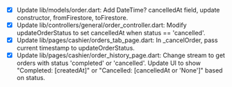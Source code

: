 - [x] Update lib/models/order.dart: Add DateTime? cancelledAt field, update constructor, fromFirestore, toFirestore.
- [x] Update lib/controllers/general/order_controller.dart: Modify updateOrderStatus to set cancelledAt when status == 'cancelled'.
- [x] Update lib/pages/cashier/orders_tab_page.dart: In \_cancelOrder, pass current timestamp to updateOrderStatus.
- [x] Update lib/pages/cashier/order_history_page.dart: Change stream to get orders with status 'completed' or 'cancelled'. Update UI to show "Completed: [createdAt]" or "Cancelled: [cancelledAt or 'None']" based on status.
